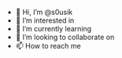 - 👋 Hi, I’m @s0usik
- 👀 I’m interested in 
- 🌱 I’m currently learning 
- 💞️ I’m looking to collaborate on 
- 📫 How to reach me 

<!---
s0usik/s0usik is a ✨ special ✨ repository because its `README.md` (this file) appears on your GitHub profile.
You can click the Preview link to take a look at your changes.
--->
